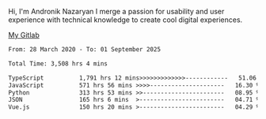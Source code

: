 Hi, I'm Andronik Nazaryan
I merge a passion for usability and user experience with technical knowledge to create cool digital experiences.

[My Gitlab](https://gitlab.com/anridev24)

<!--START_SECTION:waka-->

```txt
From: 28 March 2020 - To: 01 September 2025

Total Time: 3,508 hrs 4 mins

TypeScript          1,791 hrs 12 mins>>>>>>>>>>>>>------------   51.06 %
JavaScript          571 hrs 56 mins >>>>---------------------   16.30 %
Python              313 hrs 53 mins >>-----------------------   08.95 %
JSON                165 hrs 6 mins  >------------------------   04.71 %
Vue.js              150 hrs 20 mins >------------------------   04.29 %
```

<!--END_SECTION:waka-->
